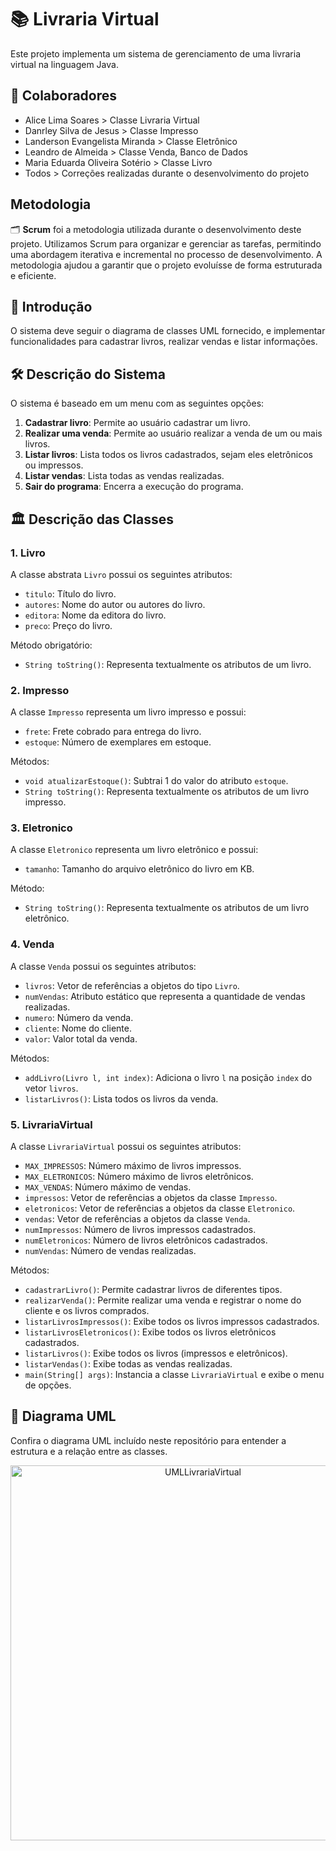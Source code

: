 # 📚 Livraria Virtual

Este projeto implementa um sistema de gerenciamento de uma livraria virtual na linguagem Java.

## 🤝 Colaboradores

- Alice Lima Soares > Classe Livraria Virtual
- Danrley Silva de Jesus > Classe Impresso
- Landerson Evangelista Miranda > Classe Eletrônico
- Leandro de Almeida > Classe Venda, Banco de Dados
- Maria Eduarda Oliveira Sotério > Classe Livro
- Todos > Correções realizadas durante o desenvolvimento do projeto

## Metodologia

🗂 **Scrum** foi a metodologia utilizada durante o desenvolvimento deste projeto. Utilizamos Scrum para organizar e gerenciar as tarefas, permitindo uma abordagem iterativa e incremental no processo de desenvolvimento. A metodologia ajudou a garantir que o projeto evoluísse de forma estruturada e eficiente.


## 📝 Introdução

O sistema deve seguir o diagrama de classes UML fornecido, e implementar funcionalidades para cadastrar livros, realizar vendas e listar informações. 

## 🛠️ Descrição do Sistema

O sistema é baseado em um menu com as seguintes opções:

1. **Cadastrar livro**: Permite ao usuário cadastrar um livro.
2. **Realizar uma venda**: Permite ao usuário realizar a venda de um ou mais livros.
3. **Listar livros**: Lista todos os livros cadastrados, sejam eles eletrônicos ou impressos.
4. **Listar vendas**: Lista todas as vendas realizadas.
5. **Sair do programa**: Encerra a execução do programa.

## 🏛️ Descrição das Classes

### 1. Livro
A classe abstrata `Livro` possui os seguintes atributos:
- `titulo`: Título do livro.
- `autores`: Nome do autor ou autores do livro.
- `editora`: Nome da editora do livro.
- `preco`: Preço do livro.

Método obrigatório:
- `String toString()`: Representa textualmente os atributos de um livro.

### 2. Impresso
A classe `Impresso` representa um livro impresso e possui:
- `frete`: Frete cobrado para entrega do livro.
- `estoque`: Número de exemplares em estoque.

Métodos:
- `void atualizarEstoque()`: Subtrai 1 do valor do atributo `estoque`.
- `String toString()`: Representa textualmente os atributos de um livro impresso.

### 3. Eletronico
A classe `Eletronico` representa um livro eletrônico e possui:
- `tamanho`: Tamanho do arquivo eletrônico do livro em KB.

Método:
- `String toString()`: Representa textualmente os atributos de um livro eletrônico.

### 4. Venda
A classe `Venda` possui os seguintes atributos:
- `livros`: Vetor de referências a objetos do tipo `Livro`.
- `numVendas`: Atributo estático que representa a quantidade de vendas realizadas.
- `numero`: Número da venda.
- `cliente`: Nome do cliente.
- `valor`: Valor total da venda.

Métodos:
- `addLivro(Livro l, int index)`: Adiciona o livro `l` na posição `index` do vetor `livros`.
- `listarLivros()`: Lista todos os livros da venda.

### 5. LivrariaVirtual
A classe `LivrariaVirtual` possui os seguintes atributos:
- `MAX_IMPRESSOS`: Número máximo de livros impressos.
- `MAX_ELETRONICOS`: Número máximo de livros eletrônicos.
- `MAX_VENDAS`: Número máximo de vendas.
- `impressos`: Vetor de referências a objetos da classe `Impresso`.
- `eletronicos`: Vetor de referências a objetos da classe `Eletronico`.
- `vendas`: Vetor de referências a objetos da classe `Venda`.
- `numImpressos`: Número de livros impressos cadastrados.
- `numEletronicos`: Número de livros eletrônicos cadastrados.
- `numVendas`: Número de vendas realizadas.

Métodos:
- `cadastrarLivro()`: Permite cadastrar livros de diferentes tipos.
- `realizarVenda()`: Permite realizar uma venda e registrar o nome do cliente e os livros comprados.
- `listarLivrosImpressos()`: Exibe todos os livros impressos cadastrados.
- `listarLivrosEletronicos()`: Exibe todos os livros eletrônicos cadastrados.
- `listarLivros()`: Exibe todos os livros (impressos e eletrônicos).
- `listarVendas()`: Exibe todas as vendas realizadas.
- `main(String[] args)`: Instancia a classe `LivrariaVirtual` e exibe o menu de opções.



## 📄 Diagrama UML
Confira o diagrama UML incluído neste repositório para entender a estrutura e a relação entre as classes.

<p align="center">
<img src="https://github.com/user-attachments/assets/0d1e85a8-7340-40d1-9113-fb5730b19a60" alt="UMLLivrariaVirtual" width="600"/>
</p>


